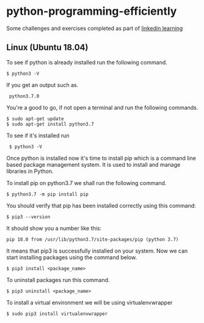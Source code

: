 # python-programming-efficiently
Some challenges and exercises completed as part of [linkedin learning](https://www.linkedin.com/learning/python-programming-efficiently)

## Linux (Ubuntu 18.04)
To see if python is already installed run the following command.
    
    $ python3 -V
If you get an output such as.
     
     python3.7.0
     
You're a good to go, if not open a terminal and run the following commands.
    
    $ sudo apt-get update
    $ sudo apt-get install python3.7
    
To see if it's installed run

     $ python3 -V

Once python is installed now it's time to install pip which is a command line based package management system. It is used to install and manage libraries in Python.

To install pip on python3.7 we shall run the following command.

    $ python3.7 -m pip install pip
    
You should verify that pip has been installed correctly using this command:

    $ pip3 --version
    
It should show you a number like this:

    pip 18.0 from /usr/lib/python3.7/site-packages/pip (python 3.7)
    
It means that pip3 is successfully installed on your system. Now we can start installing packages using the command below.

    $ pip3 install <package_name>
    
To uninstall packages run this command.

    $ pip3 uninstall <package_name>
    
To install a virtual environment we will be using virtualenvwrapper

    $ sudo pip3 install virtualenvwrapper

